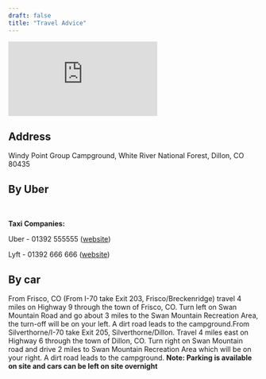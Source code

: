 ```yaml
---
draft: false
title: "Travel Advice"
---
```


<iframe class="google-map" style="border:0;" src="https://www.google.com/maps/embed?pb=!1m18!1m12!1m3!1d5988.827892632287!2d-3.7497530637098593!3d50.72189916227002!2m3!1f0!2f0!3f0!3m2!1i1024!2i768!4f13.1!3m3!1m2!1s0x486dac616bc30dc7%3A0x95241c452f2c9cec!2sEggbeer%20Farm!5e0!3m2!1sen!2suk!4v1659273800010!5m2!1sen!2suk" allowfullscreen="" loading="lazy" referrerpolicy="no-referrer-when-downgrade"></iframe>

## Address
Windy Point Group Campground,
White River National Forest,
Dillon, CO 80435

## By Uber


<br>

**Taxi Companies:**

Uber - 01392 555555 ([website](https://www.exetercars.com/))

Lyft - 01392 666 666 ([website](https://www.appletaxisexeter.co.uk/))


## By car
From Frisco, CO (From I-70 take Exit 203, Frisco/Breckenridge) travel 4 miles on Highway 9 through the town of Frisco, CO. Turn left on Swan Mountain Road and go about 3 miles to the Swan Mountain Recreation Area, the turn-off will be on your left. A dirt road leads to the campground.From Silverthorne/I-70 take Exit 205, Silverthorne/Dillon. Travel 4 miles east on Highway 6 through the town of Dillon, CO. Turn right on Swan Mountain road and drive 2 miles to Swan Mountain Recreation Area which will be on your right. A dirt road leads to the campground.
**Note: Parking is available on site and cars can be left on site overnight**


 








